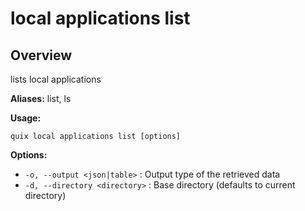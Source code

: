 # local applications list

## Overview

lists local applications

**Aliases:** list, ls

**Usage:**

```
quix local applications list [options]
```

**Options:**

- `-o, --output <json|table>` : Output type of the retrieved data
- `-d, --directory <directory>` : Base directory (defaults to current directory)

